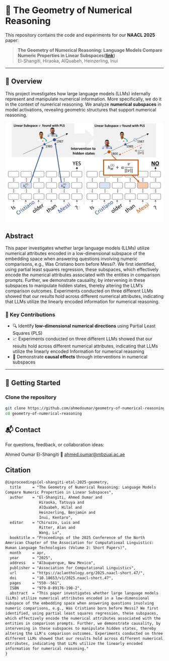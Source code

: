 # 🔢 The Geometry of Numerical Reasoning

This repository contains the code and experiments for our **NAACL 2025** paper:

> **The Geometry of Numerical Reasoning: Language Models Compare Numeric Properties in Linear Subspaces([link](https://aclanthology.org/2025.naacl-short.47/))**  
> El-Shangiti, Hiraoka, AlQuabeh, Heinzerling, Inui

---

## 🧠 Overview

This project investigates how large language models (LLMs) internally represent and manipulate numerical information. More specifically, we do it in the context of numerical reasoning. We analyze **numerical subspaces** in model activations, revealing geometric structures that support numerical reasoning.

<p align="center">
  <img src="image.png" alt="Numerical Subspace Illustration" width="600"/>
</p>

## Abstract

This paper investigates whether large language
models (LLMs) utilize numerical attributes encoded in a low-dimensional subspace of the
embedding space when answering questions
involving numeric comparisons, e.g., Was Cristiano born before Messi?. We first identified,
using partial least squares regression, these subspaces, which effectively encode the numerical
attributes associated with the entities in comparison prompts. Further, we demonstrate causality, by intervening in these subspaces to manipulate hidden states, thereby altering the LLM’s
comparison outcomes. Experiments conducted
on three different LLMs showed that our results
hold across different numerical attributes, indicating that LLMs utilize the linearly encoded
information for numerical reasoning.


### 🔬 Key Contributions
- 🔍 Identify **low-dimensional numerical directions** using Partial Least Squares (PLS)
- 📈 Experiments conducted
on three different LLMs showed that our results
hold across different numerical attributes, indicating that LLMs utilize the linearly encoded
Information for numerical reasoning
- 🔁 Demonstrate **causal effects** through interventions in numerical subspaces

---

## 🚀 Getting Started

### Clone the repository

```bash
git clone https://github.com/ahmedoumar/geometry-of-numerical-reasoning.git
cd geometry-of-numerical-reasoning
```


## 📬 Contact
For questions, feedback, or collaboration ideas:

Ahmed Oumar El-Shangiti
📧 ahmed.oumar@mbzuai.ac.ae

## Citation
```
@inproceedings{el-shangiti-etal-2025-geometry,
  title     = "The Geometry of Numerical Reasoning: Language Models Compare Numeric Properties in Linear Subspaces",
  author    = "El-Shangiti, Ahmed Oumar and
               Hiraoka, Tatsuya and
               AlQuabeh, Hilal and
               Heinzerling, Benjamin and
               Inui, Kentaro",
  editor    = "Chiruzzo, Luis and
               Ritter, Alan and
               Wang, Lu",
  booktitle = "Proceedings of the 2025 Conference of the North American Chapter of the Association for Computational Linguistics: Human Language Technologies (Volume 2: Short Papers)",
  month     = apr,
  year      = "2025",
  address   = "Albuquerque, New Mexico",
  publisher = "Association for Computational Linguistics",
  url       = "https://aclanthology.org/2025.naacl-short.47/",
  doi       = "10.18653/v1/2025.naacl-short.47",
  pages     = "550--561",
  ISBN      = "979-8-89176-190-2",
  abstract  = "This paper investigates whether large language models (LLMs) utilize numerical attributes encoded in a low-dimensional subspace of the embedding space when answering questions involving numeric comparisons, e.g., Was Cristiano born before Messi? We first identified, using partial least squares regression, these subspaces, which effectively encode the numerical attributes associated with the entities in comparison prompts. Further, we demonstrate causality, by intervening in these subspaces to manipulate hidden states, thereby altering the LLM's comparison outcomes. Experiments conducted on three different LLMs showed that our results hold across different numerical attributes, indicating that LLMs utilize the linearly encoded information for numerical reasoning."
}

```


